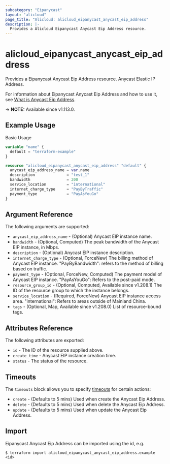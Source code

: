 ```yaml
---
subcategory: "Eipanycast"
layout: "alicloud"
page_title: "Alicloud: alicloud_eipanycast_anycast_eip_address"
description: |-
  Provides a Alicloud Eipanycast Anycast Eip Address resource.
---
```


# alicloud_eipanycast_anycast_eip_address

Provides a Eipanycast Anycast Eip Address resource. Anycast Elastic IP Address.

For information about Eipanycast Anycast Eip Address and how to use it, see [What is Anycast Eip Address](https://www.alibabacloud.com/help/en/anycast-eip/latest/api-eipanycast-2020-03-09-allocateanycasteipaddress).

-> **NOTE:** Available since v1.113.0.

## Example Usage

Basic Usage

```terraform
variable "name" {
  default = "terraform-example"
}

resource "alicloud_eipanycast_anycast_eip_address" "default" {
  anycast_eip_address_name = var.name
  description              = "test_1"
  bandwidth                = 200
  service_location         = "international"
  internet_charge_type     = "PayByTraffic"
  payment_type             = "PayAsYouGo"
}
```

## Argument Reference

The following arguments are supported:
* `anycast_eip_address_name` - (Optional) Anycast EIP instance name.
* `bandwidth` - (Optional, Computed)  The peak bandwidth of the Anycast EIP instance, in Mbps.
* `description` - (Optional) Anycast EIP instance description.
* `internet_charge_type` - (Optional, ForceNew) The billing method of Anycast EIP instance. "PayByBandwidth": refers to the method of billing based on traffic.
* `payment_type` - (Optional, ForceNew, Computed) The payment model of Anycast EIP instance. "PayAsYouGo": Refers to the post-paid mode.
* `resource_group_id` - (Optional, Computed, Available since v1.208.1) The ID of the resource group to which the instance belongs.
* `service_location` - (Required, ForceNew) Anycast EIP instance access area. "international": Refers to areas outside of Mainland China.
* `tags` - (Optional, Map, Available since v1.208.0) List of resource-bound tags.

## Attributes Reference

The following attributes are exported:
* `id` - The ID of the resource supplied above.
* `create_time` -  Anycast EIP instance creation time.
* `status` - The status of the resource.

## Timeouts

The `timeouts` block allows you to specify [timeouts](https://www.terraform.io/docs/configuration-0-11/resources.html#timeouts) for certain actions:
* `create` - (Defaults to 5 mins) Used when create the Anycast Eip Address.
* `delete` - (Defaults to 5 mins) Used when delete the Anycast Eip Address.
* `update` - (Defaults to 5 mins) Used when update the Anycast Eip Address.

## Import

Eipanycast Anycast Eip Address can be imported using the id, e.g.

```shell
$ terraform import alicloud_eipanycast_anycast_eip_address.example <id>
```